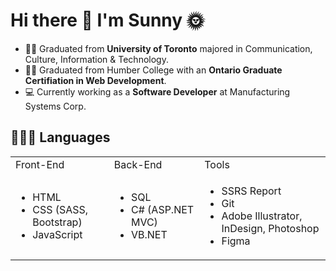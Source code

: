 
<h1>Hi there 👋 I'm Sunny 🌞</h1>

<!--
**yatyichung/yatyichung** is a ✨ _special_ ✨ repository because its `README.md` (this file) appears on your GitHub profile

Here are some ideas to get you started:

- 🔭 I’m currently working on ...
- 🌱 I’m currently learning ...
- 👯 I’m looking to collaborate on ...
- 🤔 I’m looking for help with ...
- 💬 Ask me about ...
- 📫 How to reach me: ...
- 😄 Pronouns: ...
- ⚡ Fun fact: ...
-->

- 👩‍🎓 Graduated from <strong>University of Toronto</strong> majored in Communication, Culture, Information & Technology.
- 👩‍🎓 Graduated from Humber College with an <strong>Ontario Graduate Certifiation in Web Development</strong>. 
- 💻 Currently working as a <strong>Software Developer</strong> at Manufacturing Systems Corp.

<h2>👩🏻‍💻 Languages</h2>
<table>
  <tr>
    <td>Front-End</td>
    <td>Back-End</td>
    <td>Tools</td/>
  </tr>
  <tr>
    <td><ul>
    <li>HTML</li>
  <li>CSS (SASS, Bootstrap)</li>
  <li>JavaScript</li>
  </ul></td>
    <td><ul>
    <li>SQL</li>
  <li>C# (ASP.NET MVC)</li>
      <li>VB.NET</li>
  </ul></td>
    <td><ul>
       <li>SSRS Report</li>
      <li>Git</li>
      <li>Adobe Illustrator, InDesign, Photoshop</li>
      <li>Figma</li>
          </td>
  </ul>
  </tr>
  </table>

